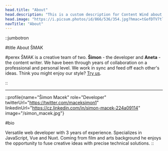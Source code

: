 ```yaml
---
head.title: "About"
head.description: "This is a custom description for Content Wind about page."
head.image: "https://i.picsum.photos/id/866/536/354.jpg?hmac=tGofDTV7tl2rprappPzKFiZ9vDh5MKj39oa2D--gqhA"
navTitle: "About"
---
```


::jumbotron

#title
About ŠMAK

#perex
ŠMAK is a creative team of two. **Šimon** - the developer and **Aneta** - the content writer. We have been through years of collaboration on a professional and personal level. We work in sync and feed off each other's ideas. Think you might enjoy our style? [Try us](/contact).

::

---

::profile{name="Šimon Macek" role="Developer" twitterUrl="https://twitter.com/maceksimon1" linkedinUrl="https://cz.linkedin.com/in/simon-macek-224a09114" image="/simon_macek.jpg"}

#bio

Versatile web developer with 3 years of experience. Specializes in JavaScript, Vue and Nuxt.
Coming from film and arts background he enjoys the opportunity to fuse creative ideas with precise technical solutions.
::
